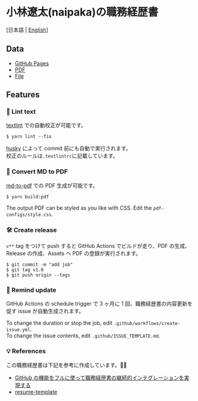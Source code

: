 # 小林遼太(naipaka)の職務経歴書

[日本語 | [English](https://github.com/naipaka/Resume/blob/main/README.en.md)]

## Data

- [GitHub Pages](https://naipaka.github.io/resume)
- [PDF](https://github.com/naipaka/Resume/releases)
- [File](https://github.com/naipaka/Resume/blob/main/docs/README.md)

## Features

### 💅 Lint text

[textlint](https://github.com/textlint/textlint) での自動校正が可能です。

```
$ yarn lint --fix
```

[husky](https://github.com/typicode/husky) によって commit 前にも自動で実行されます。  
校正のルールは`.textlintrc`に記載しています。

### 📝 Convert MD to PDF

[md-to-pdf](https://www.npmjs.com/package/md-to-pdf) での PDF 生成が可能です。

```
$ yarn build:pdf
```

The output PDF can be styled as you like with CSS. Edit the `pdf-configs/style.css`.

### 🛠 Create release

`v**` tag をつけて push すると GitHub Actions でビルドが走り、PDF の生成、Release の作成、Assets へ PDF の登録が実行されます。

```
$ git commit -m "add job"
$ git tag v1.0
$ git push origin --tags
```

### 📆 Remind update

GitHub Actions の schedule trigger で 3 ヶ月に 1 回、職務経歴書の内容更新を促す issue が自動生成されます。

To change the duration or stop the job, edit `.github/workflows/create-issue.yml`.  
To change the issue contents, edit `.github/ISSUE_TEMPLATE.md`.

### 💡 References

この職務経歴書は下記を参考に作成しています。🙇‍♂️

- [GitHub の機能をフルに使って職務経歴書の継続的インテグレーションを実現する](https://zenn.dev/ryo_kawamata/articles/resume-on-github)
- [resume-template](https://github.com/kawamataryo/resume-template)
